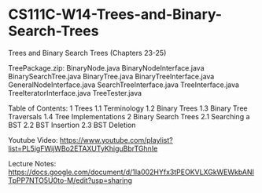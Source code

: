 # CS111C-W14-Trees-and-Binary-Search-Trees
Trees and Binary Search Trees (Chapters 23-25)

TreePackage.zip:
  BinaryNode.java
  BinaryNodeInterface.java
  BinarySearchTree.java
  BinaryTree.java
  BinaryTreeInterface.java
  GeneralNodeInterface.java
  SearchTreeInterface.java
  TreeInterface.java
  TreeIteratorInterface.java
  TreeTester.java

Table of Contents:
  1 Trees
    1.1 Terminology
    1.2 Binary Trees
    1.3 Binary Tree Traversals
    1.4 Tree Implementations
  2 Binary Search Trees
    2.1 Searching a BST
    2.2 BST Insertion
    2.3 BST Deletion

Youtube Video:
https://www.youtube.com/playlist?list=PL5igFWijWBo2ETAXUTyKhiguBbrTGhnIe

Lecture Notes:
https://docs.google.com/document/d/1Ia002HYfx3tPEOKVLXGkWEWkbANITpPP7NTO5U0to-M/edit?usp=sharing
